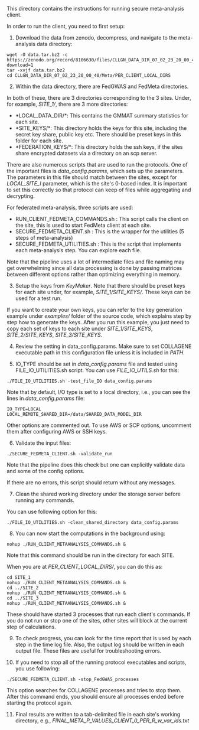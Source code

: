 This directory contains the instructions for running secure meta-analysis client.

In order to run the client, you need to first setup:
1) Download the data from zenodo, decompress, and navigate to the meta-analysis data directory:
```
wget -O data.tar.bz2 -c https://zenodo.org/record/8106630/files/CLLGN_DATA_DIR_07_02_23_20_00_40.tar.bz2?download=1
tar -xvjf data.tar.bz2 
cd CLLGN_DATA_DIR_07_02_23_20_00_40/Meta/PER_CLIENT_LOCAL_DIRS
```

2) Within the data directory, there are FedGWAS and FedMeta directories. 

In both of these, there are 3 directories corresponding to the 3 sites. Under, for example, *SITE_1/*, there are 3 more directories:

<ul>
<li> *LOCAL_DATA_DIR/*: This contains the GMMAT summary statistics for each site.</li> 
<li> *SITE_KEYS/*: This directory holds the keys for this site, including the secret key share, public key etc. There should be preset keys in this folder for each site.</li> 
<li> *FEDERATION_KEYS/*: This directory holds the ssh keys, if the sites share encrypted datasets via a directory on an scp server.</li> 
</ul>

There are also numerous scripts that are used to run the protocols. One of the important files is *data_config.params*, which sets up the parameters. The parameters in this file should match between the sites, except for *LOCAL_SITE_I* parameter, which is the site's 0-based index. It is important to set this correctly so that protocol can keep of files while aggregating and decrypting.

For federated meta-analysis, three scripts are used:
<ul>
<li> RUN_CLIENT_FEDMETA_COMMANDS.sh : This script calls the client on the site, this is used to start FedMeta client at each site.</li> 
<li> SECURE_FEDMETA_CLIENT.sh : This is the wrapper for the utilities (5 steps of meta-analysis) </li> 
<li> SECURE_FEDMETA_UTILITIES.sh : This is the script that implements each meta-analysis step. You can explore each file.</li> 
</ul>

Note that the pipeline uses a lot of intermediate files and file naming may get overwhelming since all data processing is done by passing matrices between different options rather than optimizing everything in memory.

3) Setup the keys from *KeyMaker*. Note that there should be preset keys for each site under, for example, *SITE_1/SITE_KEYS/*. These keys can be used for a test run.

If you want to create your own keys, you can refer to the key generation example under *examples/* folder of the source code, which explains step by step how to generate the keys. After you run this example, you just need to copy each set of keys to each site under *SITE_1/SITE_KEYS*, *SITE_2/SITE_KEYS*, *SITE_3/SITE_KEYS*.

4) Review the setting in data_config.params. Make sure to set COLLAGENE executable path in this configuration file unless it is included in *PATH*.

5) IO_TYPE should be set in *data_config.params* file and tested using FILE_IO_UTILITIES.sh script. You can use *FILE_IO_UTILS.sh* for this:

```
./FILE_IO_UTILITIES.sh -test_file_IO data_config.params
```

Note that by default, I/O type is set to a local directory, i.e., you can see the lines in *data_config.params* file:
```
IO_TYPE=LOCAL
LOCAL_REMOTE_SHARED_DIR=/data/SHARED_DATA_MODEL_DIR
```
Other options are commented out. To use AWS or SCP options, uncomment them after configuring AWS or SSH keys.

6) Validate the input files:
```
./SECURE_FEDMETA_CLIENT.sh -validate_run
```

Note that the pipeline does this check but one can explicitly validate data and some of the config options.

If there are no errors, this script should return without any messages.

7) Clean the shared working directory under the storage server before running any commands.

You can use following option for this:
```
./FILE_IO_UTILITIES.sh -clean_shared_directory data_config.params
```

8) You can now start the computations in the background using:
```
nohup ./RUN_CLIENT_METAANALYSIS_COMMANDS.sh &
```

Note that this command should be run in the directory for each SITE.

When you are at *PER_CLIENT_LOCAL_DIRS/*, you can do this as:
```
cd SITE_1
nohup ./RUN_CLIENT_METAANALYSIS_COMMANDS.sh &
cd ../SITE_2
nohup ./RUN_CLIENT_METAANALYSIS_COMMANDS.sh &
cd ../SITE_3
nohup ./RUN_CLIENT_METAANALYSIS_COMMANDS.sh &
```

These should have started 3 processes that run each client's commands. If you do not run or stop one of the sites, other sites will block at the current step of calculations.

9) To check progress, you can look for the time report that is used by each step in the time log file. Also, the output log should be written in each output file. These files are useful for troubleshooting errors.

10) If you need to stop all of the running protocol executables and scripts, you use following:
```
./SECURE_FEDMETA_CLIENT.sh -stop_FedGWAS_processes
```
This option searches for COLLAGENE processes and tries to stop them. After this command ends, you should ensure all processes ended before starting the protocol again.

11) Final results are written to a tab-delimited file in each site's working directory, e.g., *FINAL_META_P_VALUES_CLIENT_0_PER_R_w_var_ids.txt*


